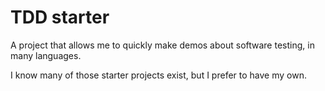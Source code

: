 # TDD starter

A project that allows me to quickly make demos about software testing, in many languages.

I know many of those starter projects exist, but I prefer to have my own.

